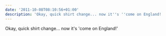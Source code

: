 ```yaml
---
date: '2011-10-08T08:10:56+01:00'
description: 'Okay, quick shirt change... now it''s ''come on England!'''
---
```

Okay, quick shirt change... now it's 'come on England!'
